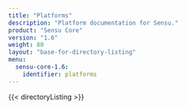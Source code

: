 ```yaml
---
title: "Platforms"
description: "Platform documentation for Sensu."
product: "Sensu Core"
version: "1.6"
weight: 80
layout: "base-for-directory-listing"
menu:
  sensu-core-1.6:
    identifier: platforms
---
```


{{< directoryListing >}}
